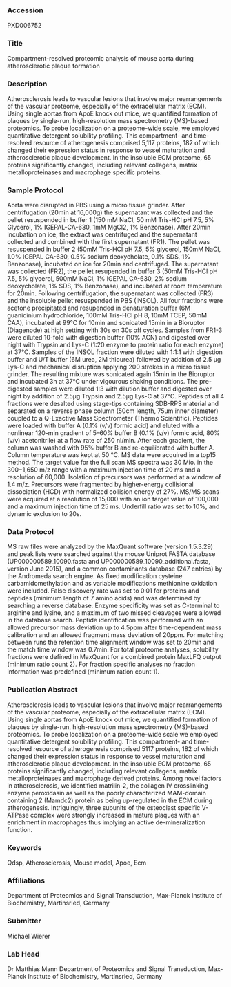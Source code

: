 ### Accession
PXD006752

### Title
Compartment-resolved proteomic analysis of mouse aorta during atherosclerotic plaque formation

### Description
Atherosclerosis leads to vascular lesions that involve major rearrangements of the vascular proteome, especially of the extracellular matrix (ECM). Using single aortas from ApoE knock out mice, we quantified formation of plaques by single-run, high-resolution mass spectrometry (MS)-based proteomics. To probe localization on a proteome-wide scale, we employed quantitative detergent solubility profiling. This compartment- and time-resolved resource of atherogenesis comprised 5,117 proteins, 182 of which changed their expression status in response to vessel maturation and atherosclerotic plaque development. In the insoluble ECM proteome, 65 proteins significantly changed, including relevant collagens, matrix metalloproteinases and macrophage specific proteins.

### Sample Protocol
Aorta were disrupted in PBS using a micro tissue grinder. After centrifugation (20min at 16,000g) the supernatant was collected and the pellet resuspended in buffer 1 (150 mM NaCl, 50 mM Tris-HCl pH 7.5, 5% Glycerol, 1% IGEPAL-CA-630, 1mM MgCl2, 1% Benzonase). After 20min incubation on ice, the extract was centrifuged and the supernatant collected and combined with the first supernatant (FR1). The pellet was resuspended in buffer 2 (50mM Tris-HCl pH 7.5, 5% glycerol, 150mM NaCl, 1.0% IGEPAL CA-630, 0.5% sodium deoxycholate, 0.1% SDS, 1% Benzonase), incubated on ice for 20min and centrifuged. The supernatant was collected (FR2), the pellet resupended in buffer 3 (50mM Tris-HCl pH 7.5, 5% glycerol, 500mM NaCl, 1% IGEPAL CA-630, 2% sodium deoxycholate, 1% SDS, 1% Benzonase), and incubated at room temperature for 20min. Following centrifugation, the supernatant was collected (FR3) and the insoluble pellet resuspended in PBS (INSOL). All four fractions were acetone precipitated and resupended in denaturation buffer (6M guanidinium hydrochloride, 100mM Tris-HCl pH 8, 10mM TCEP, 50mM CAA), incubated at 99°C for 10min and sonicated 15min in a Bioruptor (Diagenode) at high setting with 30s on 30s off cycles. Samples from FR1-3 were diluted 10-fold with digestion buffer (10% ACN) and digested over night with Trypsin and Lys-C (1:20 enzyme to protein ratio for each enzyme) at 37°C. Samples of the INSOL fraction were diluted with 1:1:1 with digestion buffer and U/T buffer (6M urea, 2M thiourea) followed by addition of 2.5 μg Lys-C and mechanical disruption applying 200 strokes in a micro tissue grinder. The resulting mixture was sonicated again 15min in the Bioruptor and incubated 3h at 37°C under vigourous shaking conditions. The pre-digested samples were diluted 1:3 with dilution buffer and digested over night by addition of 2.5μg Trypsin and 2.5μg Lys-C at 37°C. Peptides of all 4 fractions were desalted using stage-tips containing SDB-RPS material and separated on a reverse phase column (50cm length, 75μm inner diameter) coupled to a Q-Exactive Mass Spectrometer (Thermo Scientific). Peptides were loaded with buffer A (0.1% (v/v) formic acid) and eluted with a nonlinear 120-min gradient of 5–60% buffer B (0.1% (v/v) formic acid, 80% (v/v) acetonitrile) at a flow rate of 250 nl/min. After each gradient, the column was washed with 95% buffer B and re-equilibrated with buffer A. Column temperature was kept at 50 °C.  MS data were acquired  in a top15 method. The target value for the full scan MS spectra was 30 Mio. in the 300−1,650 m/z range with a maximum injection time of 20 ms and a resolution of 60,000. Isolation of precursors was performed at a window of 1.4 m/z. Precursors were fragmented by higher-energy collisional dissociation (HCD) with normalized collision energy of 27%. MS/MS scans were acquired at a resolution of 15,000 with an ion target value of 100,000 and a maximum injection time of 25 ms. Underfill ratio was set to 10%, and dynamic exclusion to 20s.

### Data Protocol
MS raw files were analyzed by the MaxQuant software (version 1.5.3.29) and peak lists were searched against the mouse Uniprot FASTA database (UP000000589_10090.fasta and UP000000589_10090_additional.fasta, version June 2015), and a common contaminants database (247 entries) by the Andromeda search engine. As fixed modification cysteine carbamidomethylation and as variable modifications methionine oxidation were included. False discovery rate was set to 0.01 for proteins and peptides (minimum length of 7 amino acids) and was determined by searching a reverse database. Enzyme specificity was set as C-terminal to arginine and lysine, and a maximum of two missed cleavages were allowed in the database search. Peptide identification was performed with an allowed precursor mass deviation up to 4.5ppm after time-dependent mass calibration and an allowed fragment mass deviation of 20ppm. For matching between runs the retention time alignment window was set to 20min and the match time window was 0.7min. For total proteome analyses, solubility fractions were defined in MaxQuant for a combined protein MaxLFQ output (minimum ratio count 2). For fraction specific analyses no fraction information was predefined (minimum ration count 1).

### Publication Abstract
Atherosclerosis leads to vascular lesions that involve major rearrangements of the vascular proteome, especially of the extracellular matrix (ECM). Using single aortas from ApoE knock out mice, we quantified formation of plaques by single-run, high-resolution mass spectrometry (MS)-based proteomics. To probe localization on a proteome-wide scale we employed quantitative detergent solubility profiling. This compartment- and time-resolved resource of atherogenesis comprised 5117 proteins, 182 of which changed their expression status in response to vessel maturation and atherosclerotic plaque development. In the insoluble ECM proteome, 65 proteins significantly changed, including relevant collagens, matrix metalloproteinases and macrophage derived proteins. Among novel factors in atherosclerosis, we identified matrilin-2, the collagen IV crosslinking enzyme peroxidasin as well as the poorly characterized MAM-domain containing 2 (Mamdc2) protein as being up-regulated in the ECM during atherogenesis. Intriguingly, three subunits of the osteoclast specific V-ATPase complex were strongly increased in mature plaques with an enrichment in macrophages thus implying an active de-mineralization function.

### Keywords
Qdsp, Atherosclerosis, Mouse model, Apoe, Ecm

### Affiliations
Department of Proteomics and Signal Transduction, Max-Planck Institute of Biochemistry, Martinsried, Germany

### Submitter
Michael Wierer

### Lab Head
Dr Matthias Mann
Department of Proteomics and Signal Transduction, Max-Planck Institute of Biochemistry, Martinsried, Germany


